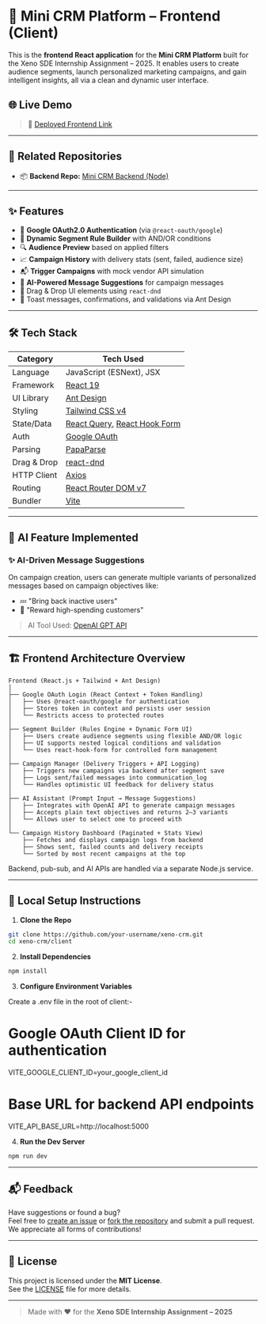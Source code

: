 # 🧠 Mini CRM Platform – Frontend (Client)

This is the **frontend React application** for the **Mini CRM Platform** built for the Xeno SDE Internship Assignment – 2025. It enables users to create audience segments, launch personalized marketing campaigns, and gain intelligent insights, all via a clean and dynamic user interface.

## 🌐 Live Demo

> 🔗 [Deployed Frontend Link](https://xeno-frontend12345678.vercel.app/)

---


## 🔗 Related Repositories

- 📦 **Backend Repo:** [Mini CRM Backend (Node)](https://github.com/atharva5924/xeno-backend)

---


## ✨ Features

- 🔐 **Google OAuth2.0 Authentication** (via `@react-oauth/google`)
- 🧱 **Dynamic Segment Rule Builder** with AND/OR conditions
- 🔍 **Audience Preview** based on applied filters
- 📈 **Campaign History** with delivery stats (sent, failed, audience size)
- 📬 **Trigger Campaigns** with mock vendor API simulation
- 🧠 **AI-Powered Message Suggestions** for campaign messages
- 🧩 Drag & Drop UI elements using `react-dnd`
- 💬 Toast messages, confirmations, and validations via Ant Design

---

## 🛠️ Tech Stack

| Category     | Tech Used                          |
|--------------|------------------------------------|
| Language     | JavaScript (ESNext), JSX           |
| Framework    | [React 19](https://react.dev/)     |
| UI Library   | [Ant Design](https://ant.design/)  |
| Styling      | [Tailwind CSS v4](https://tailwindcss.com/) |
| State/Data   | [React Query](https://tanstack.com/query), [React Hook Form](https://react-hook-form.com/) |
| Auth         | [Google OAuth](https://www.npmjs.com/package/@react-oauth/google) |
| Parsing      | [PapaParse](https://www.papaparse.com/) |
| Drag & Drop  | [react-dnd](https://react-dnd.github.io/) |
| HTTP Client  | [Axios](https://axios-http.com/)   |
| Routing      | [React Router DOM v7](https://reactrouter.com/) |
| Bundler      | [Vite](https://vitejs.dev/)        |

---

## 🧪 AI Feature Implemented

### ✨ AI-Driven Message Suggestions

On campaign creation, users can generate multiple variants of personalized messages based on campaign objectives like:

- 💤 "Bring back inactive users"
- 💸 "Reward high-spending customers"

> AI Tool Used: [OpenAI GPT API](https://platform.openai.com/)

---


## 🏗️ Frontend Architecture Overview

```text
Frontend (React.js + Tailwind + Ant Design)
│
├── Google OAuth Login (React Context + Token Handling)
│   ├── Uses @react-oauth/google for authentication
│   ├── Stores token in context and persists user session
│   └── Restricts access to protected routes
│
├── Segment Builder (Rules Engine + Dynamic Form UI)
│   ├── Users create audience segments using flexible AND/OR logic
│   ├── UI supports nested logical conditions and validation
│   └── Uses react-hook-form for controlled form management
│
├── Campaign Manager (Delivery Triggers + API Logging)
│   ├── Triggers new campaigns via backend after segment save
│   ├── Logs sent/failed messages into communication_log
│   └── Handles optimistic UI feedback for delivery status
│
├── AI Assistant (Prompt Input → Message Suggestions)
│   ├── Integrates with OpenAI API to generate campaign messages
│   ├── Accepts plain text objectives and returns 2–3 variants
│   └── Allows user to select one to proceed with
│
└── Campaign History Dashboard (Paginated + Stats View)
    ├── Fetches and displays campaign logs from backend
    ├── Shows sent, failed counts and delivery receipts
    └── Sorted by most recent campaigns at the top
```


Backend, pub-sub, and AI APIs are handled via a separate Node.js service.

---

## 🚀 Local Setup Instructions

1. **Clone the Repo**

```bash
git clone https://github.com/your-username/xeno-crm.git
cd xeno-crm/client
```

2. **Install Dependencies**

```bash
npm install
```

3. **Configure Environment Variables**

Create a .env file in the root of client:-

# Google OAuth Client ID for authentication
VITE_GOOGLE_CLIENT_ID=your_google_client_id
# Base URL for backend API endpoints
VITE_API_BASE_URL=http://localhost:5000


4. **Run the Dev Server**

```bash
npm run dev
```

---

## 📬 Feedback

Have suggestions or found a bug?  
Feel free to [create an issue](https://github.com/atharva5924/xeno-crm/issues) or [fork the repository](https://github.com/atharva5924/xeno-crm/fork) and submit a pull request.  
We appreciate all forms of contributions!

---

## 📄 License

This project is licensed under the **MIT License**.  
See the [LICENSE](./LICENSE) file for more details.

---

> Made with ❤️ for the **Xeno SDE Internship Assignment – 2025**


